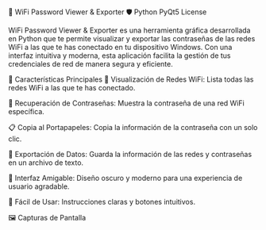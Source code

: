 📶 WiFi Password Viewer & Exporter 🛡️
Python
PyQt5
License

WiFi Password Viewer & Exporter es una herramienta gráfica desarrollada en Python que te permite visualizar y exportar las contraseñas de las redes WiFi a las que te has conectado en tu dispositivo Windows. Con una interfaz intuitiva y moderna, esta aplicación facilita la gestión de tus credenciales de red de manera segura y eficiente.

🌟 Características Principales
📶 Visualización de Redes WiFi: Lista todas las redes WiFi a las que te has conectado.

🔑 Recuperación de Contraseñas: Muestra la contraseña de una red WiFi específica.

📋 Copia al Portapapeles: Copia la información de la contraseña con un solo clic.

💾 Exportación de Datos: Guarda la información de las redes y contraseñas en un archivo de texto.

🎨 Interfaz Amigable: Diseño oscuro y moderno para una experiencia de usuario agradable.

🚀 Fácil de Usar: Instrucciones claras y botones intuitivos.

🖼️ Capturas de Pantalla
